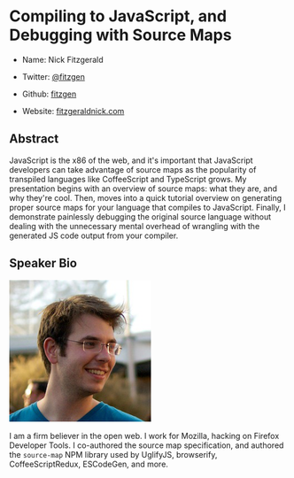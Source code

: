 # Compiling to JavaScript, and Debugging with Source Maps

* Name: Nick Fitzgerald

* Twitter: [@fitzgen](https://twitter.com/fitzgen)

* Github: [fitzgen](https://github.com/fitzgen)

* Website: [fitzgeraldnick.com](http://fitzgeraldnick.com)

## Abstract

JavaScript is the x86 of the web, and it's important that JavaScript developers
can take advantage of source maps as the popularity of transpiled languages like
CoffeeScript and TypeScript grows. My presentation begins with an overview of
source maps: what they are, and why they're cool. Then, moves into a quick
tutorial overview on generating proper source maps for your language that
compiles to JavaScript. Finally, I demonstrate painlessly debugging the original
source language without dealing with the unnecessary mental overhead of
wrangling with the generated JS code output from your compiler.

## Speaker Bio

![fitzgen](images/fitzgen.png)

I am a firm believer in the open web. I work for Mozilla, hacking on Firefox
Developer Tools. I co-authored the source map specification, and authored the
`source-map` NPM library used by UglifyJS, browserify, CoffeeScriptRedux,
ESCodeGen, and more.
